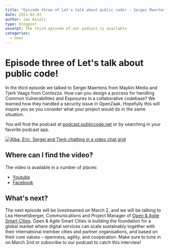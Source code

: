 ```yaml
---
title: "Episode three of Let's talk about public code! - Sergei Maertens and Tjerk Vaags from OpenZaak"
date: 2021-02-03
author: Jan Ainali
type: blogpost
excerpt: The third episode of our podcast is available
categories:
  - news
---
```


# Episode three of Let's talk about public code!

In the third episode we talked to Sergei Maertens from Maykin Media and Tjerk Vaags from Contezza.
How can you design a process for handling Common Vulnerabilities and Exposures in a collaborative codebase?
We learned how they handled a security issue in OpenZaak. Hopefully this will inspire you as you consider what your project would do in the same situation.

You will find the podcast at [podcast.publiccode.net](https://podcast.publiccode.net/e/3-sergei-maertens-and-tjerk-vaags-openzaak/) or by searching in your favorite podcast app.

[![Alba, Eric, Sergei and Tjerk chatting in a video chat grid]({{site.url}}/assets/screenshot-episode-3.png)](https://www.youtube.com/watch?v=1xojrumKgfA)

## Where can I find the video?

The video is available in a number of places:

- [Youtube](https://www.youtube.com/watch?v=1xojrumKgfA)
- [Facebook](https://www.facebook.com/publiccodenet/videos/321846445885858/)

## What's next?

The next episode will be livestreamed on March 2, and we will be talking to Lea Hemetsberger, Communications and Project Manager of [Open & Agile Smart Cities](https://oascities.org/).
Open & Agile Smart Cities is building the foundation for a global market where digital services can scale sustainably together with their international member cities and partner organisations, and based on their core values – openness, agility, and cooperation.
Make sure to tune in on March 2nd or subscribe to our podcast to catch this interview!

